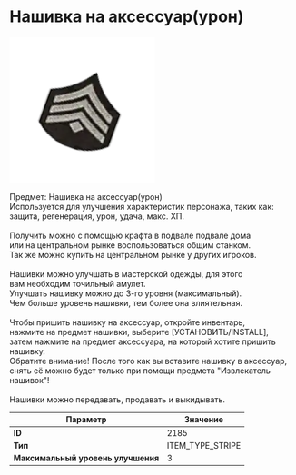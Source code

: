 # Нашивка на аксессуар(урон)

![Item Image](../img/2185.webp?raw=true)

Предмет: Нашивка на аксессуар(урон)<br>Используется для улучшения характеристик персонажа, таких как:<br>защита, регенерация, урон, удача, макс. ХП.<br><br>Получить можно с помощью крафта в подвале подвале дома<br>или на центральном рынке воспользоваться общим станком.<br>Так же можно купить на центральном рынке у других игроков.<br><br>Нашивки можно улучшать в мастерской одежды, для этого<br>вам необходим точильный амулет.<br>Улучшать нашивку можно до 3-го уровня (максимальный).<br>Чем больше уровень нашивки, тем более она влиятельная.<br><br>Чтобы пришить нашивку на аксессуар, откройте инвентарь,<br>нажмите на предмет нашивки, выберите [УСТАНОВИТЬ/INSTALL],<br>затем нажмите на предмет аксессуара, на который хотите пришить<br>нашивку.<br>Обратите внимание! После того как вы вставите нашивку в аксессуар,<br>снять её можно будет только при помощи предмета "Извлекатель нашивок"!<br><br>Нашивки можно передавать, продавать и выкидывать.


| Параметр | Значение |
|----------|----------|
| **ID** | 2185 |
| **Тип** | ITEM_TYPE_STRIPE |
| **Максимальный уровень улучшения** | 3 |

